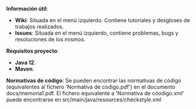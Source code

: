 **Información útil**:
- **Wiki**: Situada en el menú izquierdo. Contiene tutoriales y desgloses de trabajos realizados.
- **Issues**: Situada en el menú izquierdo, contiene problemas, bugs y resoluciones de los mismos.


**Requisitos proyecto**:
- **Java 12**.
- **Maven**.

**Normativas de código**:
Se pueden encontrar las normativas de código (equivalentes al fichero 'Normativa de codigo.pdf') en el documento docs/memoria1.pdf.
El fichero equivalente a 'Normativa de cóodigo.xml' puede encontrarse en src/main/java/resources/checkstyle.xml